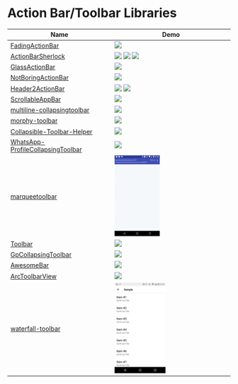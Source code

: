 Action Bar/Toolbar Libraries
======================
Name |  Demo
--- | ---
[FadingActionBar](https://github.com/ManuelPeinado/FadingActionBar) | <img src="https://camo.githubusercontent.com/4fb0e40bdb047be104b2cefddee62923b8a2da37/68747470733a2f2f7261772e6769746875622e636f6d2f4d616e75656c5065696e61646f2f466164696e67416374696f6e4261722f6d61737465722f6172742f726561646d655f7069632e706e67">
[ActionBarSherlock](https://github.com/JakeWharton/ActionBarSherlock) | <img src="http://actionbarsherlock.com/static/feature_01.png"> <img src="http://actionbarsherlock.com/static/feature_02.png"> <img src="http://actionbarsherlock.com/static/feature_03.png">
[GlassActionBar](https://github.com/ManuelPeinado/GlassActionBar) | <img src="https://camo.githubusercontent.com/01c80fb941f2ba07f6d9d26d80dd4792a79127d4/68747470733a2f2f7261772e6769746875622e636f6d2f4d616e75656c5065696e61646f2f476c617373416374696f6e4261722f6d61737465722f6172742f726561646d655f7069632e706e67">
[NotBoringActionBar](https://github.com/flavienlaurent/NotBoringActionBar) | <img src="https://camo.githubusercontent.com/65f2d44e0e5064369aec8ee41838bd073e695975/68747470733a2f2f7261772e6769746875622e636f6d2f666c617669656e6c617572656e742f4e6f74426f72696e67416374696f6e4261722f6d61737465722f67726170686963732f6e6f74626f72696e6761622e676966" width="39%">
[Header2ActionBar](https://github.com/AChep/Header2ActionBar) | <img src="https://github.com/AChep/Header2ActionBar/raw/master/screenshots/device-2013-12-05-115925.png" width="40%"> <img src="https://github.com/AChep/Header2ActionBar/raw/master/screenshots/device-2013-12-05-115955.png" width="40%">
[ScrollableAppBar](https://github.com/michelelacorte/ScrollableAppBar) | <img src="https://github.com/michelelacorte/ScrollableAppBar/raw/master/ScrollableAppBarExample.gif" width="40%">
[multiline-collapsingtoolbar](https://github.com/opacapp/multiline-collapsingtoolbar) | <img src="https://raw.githubusercontent.com/opacapp/multiline-collapsingtoolbar/master/demo.gif" width="40%">
[morphy-toolbar](https://github.com/badoualy/morphy-toolbar) | <img src="https://github.com/badoualy/morphy-toolbar/raw/master/ART/gif2.gif">
[Collapsible-Toolbar-Helper](https://github.com/melvinjlobo/Collapsible-Toolbar-Helper) | <img src="https://github.com/melvinjlobo/Collapsible-Toolbar-Helper/raw/master/CollabpsibleToolbarHelper.gif" width="40%">
[WhatsApp-ProfileCollapsingToolbar](https://github.com/anton46/WhatsApp-ProfileCollapsingToolbar) | <img src="https://camo.githubusercontent.com/d3e779a28f262eeac9fa31b351a751d518ab72a2/687474703a2f2f7265732e636c6f7564696e6172792e636f6d2f64786e616f6b7673662f696d6167652f75706c6f61642f635f7363616c652c775f3235322f76313435303132303233332f657a6769662e636f6d2d6f7074696d697a655f74736e7961662e676966" width="40%">
[marqueetoolbar](https://github.com/mightyfrog/marqueetoolbar) | <img src="https://github.com/mightyfrog/marqueetoolbar/raw/master/static/screenshot.gif" width="40%">
[Toolbar](https://github.com/alirezaafkar/toolbar) | <img src="https://github.com/alirezaafkar/Toolbar/raw/master/Preview.JPG">
[GpCollapsingToolbar](https://github.com/VyacheslavShmakin/GpCollapsingToolbar) | <img src="https://raw.githubusercontent.com/VyacheslavShmakin/GpCollapsingToolbar/master/sample/demo.gif" width="49%">
[AwesomeBar](https://github.com/florent37/AwesomeBar) | <img src="https://raw.githubusercontent.com/florent37/AwesomeBar/master/media/awesomebar.gif" width="49%">
[ArcToolbarView](https://github.com/massivedisaster/ArcToolbarView) | <img src="https://github.com/massivedisaster/ArcToolbarView/raw/master/art/sample.gif" width="45%">
[waterfall-toolbar](https://github.com/HugoCastelani/waterfall-toolbar) | <img src="https://github.com/hugocastelani/waterfall-toolbar/raw/master/.github/sample.gif" width="45%">
